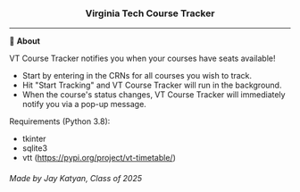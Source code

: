 <div align='center'>
  <h3>Virginia Tech Course Tracker</h3>
</div>

---
🍎 **About**

VT Course Tracker notifies you when your courses have seats available!
- Start by entering in the CRNs for all courses you wish to track.
- Hit "Start Tracking" and VT Course Tracker will run in the background.
- When the course's status changes, VT Course Tracker will immediately notify you via a pop-up message.

Requirements (Python 3.8):
- tkinter
- sqlite3
- vtt (https://pypi.org/project/vt-timetable/)

<h6>
Made by Jay Katyan, Class of 2025
</h6>
